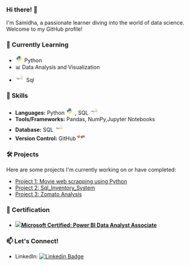 ### Hi there! 👋

I'm Samidha, a passionate learner diving into the world of data science. Welcome to my GitHub profile!

### 🌱 Currently Learning
- <code><img height="20" src="https://raw.githubusercontent.com/github/explore/80688e429a7d4ef2fca1e82350fe8e3517d3494d/topics/python/python.png"></code> Python
- 📊 Data Analysis and Visualization
- <code><img height="25" src="https://raw.githubusercontent.com/github/explore/80688e429a7d4ef2fca1e82350fe8e3517d3494d/topics/mysql/mysql.png"></code> Sql

### 🚀 Skills

- **Languages:**
         Python <code><img height="20" src="https://raw.githubusercontent.com/github/explore/80688e429a7d4ef2fca1e82350fe8e3517d3494d/topics/python/python.png"></code>
        , SQL <code><img height="25" src="https://raw.githubusercontent.com/github/explore/80688e429a7d4ef2fca1e82350fe8e3517d3494d/topics/mysql/mysql.png"></code>
- **Tools/Frameworks:** Pandas, NumPy,Jupyter Notebooks
- **Database:** SQL <code><img height="25" src="https://raw.githubusercontent.com/github/explore/80688e429a7d4ef2fca1e82350fe8e3517d3494d/topics/mysql/mysql.png"></code>
- **Version Control:** GitHub <code><img height="20" src="https://raw.githubusercontent.com/github/explore/80688e429a7d4ef2fca1e82350fe8e3517d3494d/topics/git/git.png"></code>

### 🛠️ Projects 

Here are some projects I'm currently working on or have completed:
- [Project 1: Movie web scrapping using Python](https://github.com/SamidhaTandel/themoviedb_WebScrapping_Project.git)
- [Project 2: Sql_Inventory_System](https://github.com/SamidhaTandel/Sql_Inventory_System.git)
- [Project 3: Zomato Analysis]( https://github.com/SamidhaTandel/Zomato_Analysis.git)

### 📃 Certification
- #### <img src="https://avatars.githubusercontent.com/u/42988494?s=200&v=4" height="25"/></a>[Microsoft Certified: Power BI Data Analyst Associate](https://www.credly.com/badges/f78ce0a4-fba9-4a7e-9233-86b4fa72ba6d)



### 📫 Let's Connect!

- LinkedIn: [![Linkedin Badge](https://img.shields.io/badge/-samidhatandel-blue?style=flat-square&logo=Linkedin&logoColor=white&link=https://www.linkedin.com/in/samidha-tandel-636749144/)](https://www.linkedin.com/in/samidha-tandel-636749144/)
